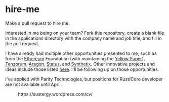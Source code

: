# hire-me
Make a pull request to hire me. 

<p>Interested in me being on your team? Fork this repository, create a blank file in the applications directory with the company name and job title, and fill in the pull request.

I have already had multiple other opportunities presented to me, such as from the <a rel="noreferrer noopener" href="https://github.com/ethereum/wiki/wiki/Ethereum-introduction" target="_blank">Ethereum</a> Foundation (with maintaining the <a href="https://github.com/ethereum/yellowpaper">Yellow Paper</a>), <a rel="noreferrer noopener" href="https://tenzorum.org/" target="_blank">Tenzorum</a>, <a rel="noreferrer noopener" href="https://aragon.one/" target="_blank">Aragon</a>, <a rel="noreferrer noopener" href="https://status.im/" target="_blank">Status</a>, and <a rel="noreferrer noopener" href="https://www.synthetix.io/" target="_blank">Synthetix</a>. Other innovative projects and ideas include those listed <a href="https://github.com/ethereum/wiki/wiki/Decentralized-apps-(dapps)">here</a>. I'll be following up on those opportunities.</p>
<!-- /wp:paragraph -->

<!-- wp:paragraph -->
<p>I've applied with Parity Technologies, but positions for Rust/Core developer are not available until April.</p>
<!-- /wp:paragraph -->

<!-- wp:embed {"url":"https://sustergy.wordpress.com/cv/","className":""} -->
<figure class="wp-block-embed"><div class="wp-block-embed__wrapper">
https://sustergy.wordpress.com/cv/
</div></figure>
<!-- /wp:embed -->
